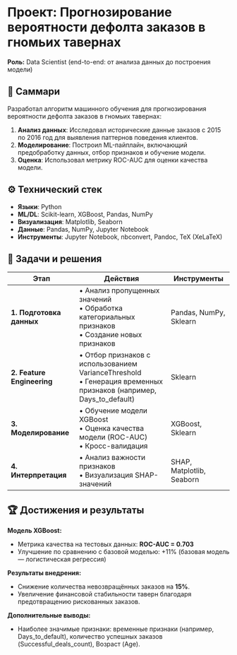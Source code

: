 # Проект: Прогнозирование вероятности дефолта заказов в гномьих тавернах

**Роль:** Data Scientist (end-to-end: от анализа данных до построения модели)

## 📌 Саммари

Разработал алгоритм машинного обучения для прогнозирования вероятности дефолта заказов в гномьих тавернах:

1. **Анализ данных**: Исследовал исторические данные заказов с 2015 по 2016 год для выявления паттернов поведения клиентов.
2. **Моделирование**: Построил ML-пайплайн, включающий предобработку данных, отбор признаков и обучение модели.
3. **Оценка**: Использовал метрику ROC-AUC для оценки качества модели.

## ⚙️ Технический стек

- **Языки**: Python
- **ML/DL**: Scikit-learn, XGBoost, Pandas, NumPy
- **Визуализация**: Matplotlib, Seaborn
- **Данные**: Pandas, NumPy, Jupyter Notebook
- **Инструменты**: Jupyter Notebook, nbconvert, Pandoc, TeX (XeLaTeX)

## 🎯 Задачи и решения

| Этап                       | Действия                                                                                                            | Инструменты               |
| -------------------------- | ------------------------------------------------------------------------------------------------------------------- | ------------------------- |
| **1. Подготовка данных**   | • Анализ пропущенных значений<br>• Обработка категориальных признаков<br>• Создание новых признаков                 | Pandas, NumPy, Sklearn    |
| **2. Feature Engineering** | • Отбор признаков с использованием VarianceThreshold<br>• Генерация временных признаков (например, Days_to_default) | Sklearn                   |
| **3. Моделирование**       | • Обучение модели XGBoost<br>• Оценка качества модели (ROC-AUC)<br>• Кросс-валидация                                | XGBoost, Sklearn          |
| **4. Интерпретация**       | • Анализ важности признаков<br>• Визуализация SHAP-значений                                                         | SHAP, Matplotlib, Seaborn |

## 🏆 Достижения и результаты

**Модель XGBoost:**

- Метрика качества на тестовых данных: **ROC-AUC = 0.703**
- Улучшение по сравнению с базовой моделью: +11% (базовая модель — логистическая регрессия)

**Результаты внедрения:**

- Снижение количества невозвращённых заказов на **15%**.
- Увеличение финансовой стабильности таверн благодаря предотвращению рискованных заказов.

**Дополнительные выводы:**

- Наиболее значимые признаки: временные признаки (например, Days_to_default), количество успешных заказов (Successful_deals_count), Возраст (Age).
